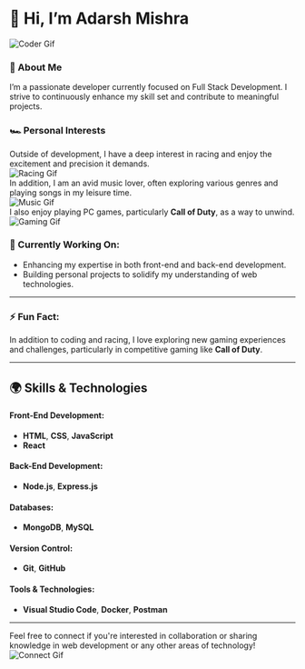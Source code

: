 # 👋 Hi, I’m Adarsh Mishra

![Coder Gif](https://media.giphy.com/media/Lny6Rw04nsOOc/giphy.gif?cid=ecf05e47b5a0nv3p5m9y58ysvspcpgnhi8urqa4fyri8rs3x&ep=v1_gifs_search&rid=giphy.gif&ct=g)

### 🌱 About Me
I’m a passionate developer currently focused on Full Stack Development. I strive to continuously enhance my skill set and contribute to meaningful projects.

### 🏎️ Personal Interests
Outside of development, I have a deep interest in racing and enjoy the excitement and precision it demands.  
![Racing Gif](https://media.giphy.com/media/v1.Y2lkPTc5MGI3NjExbGduODc2cTU2cDIwcHhqZjN2a2lva2JmZTU3ZzJ2bzlrMzd0MWwxMyZlcD12MV9naWZzX3NlYXJjaCZjdD1n/n3PmkbvXr43Ac0KAzs/giphy.gif)  
In addition, I am an avid music lover, often exploring various genres and playing songs in my leisure time.  
![Music Gif](https://media3.giphy.com/media/v1.Y2lkPTc5MGI3NjExNHBycWFoMzQ1Z2dzdDZ5aGlpNWQ5em95Zm9xb2Y3azRkZDZheWFqeiZlcD12MV9pbnRlcm5hbF9naWZfYnlfaWQmY3Q9Zw/4oMoIbIQrvCjm/giphy.gif)  
I also enjoy playing PC games, particularly **Call of Duty**, as a way to unwind.  
![Gaming Gif](https://media.giphy.com/media/S9rPmZM4e9qRpWewxJ/giphy.gif?cid=ecf05e47nkofqu04g5220gz9nbn2j6mb1c48ct7y8sot6mpe&ep=v1_gifs_related&rid=giphy.gif&ct=g)

### 🔭 Currently Working On:
- Enhancing my expertise in both front-end and back-end development.
- Building personal projects to solidify my understanding of web technologies.

---

### ⚡ Fun Fact:
In addition to coding and racing, I love exploring new gaming experiences and challenges, particularly in competitive gaming like **Call of Duty**.

---

## 🌍 Skills & Technologies

#### Front-End Development:
- **HTML**, **CSS**, **JavaScript**  
- **React**

#### Back-End Development:
- **Node.js**, **Express.js**

#### Databases:
- **MongoDB**, **MySQL**

#### Version Control:
- **Git**, **GitHub**

#### Tools & Technologies:
- **Visual Studio Code**, **Docker**, **Postman**

---

Feel free to connect if you're interested in collaboration or sharing knowledge in web development or any other areas of technology!  
![Connect Gif](https://media.giphy.com/media/l0Iy7X9rmPYJAz9aA/giphy.gif)
